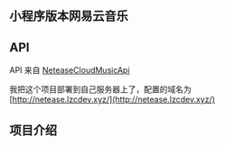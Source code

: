 ## 小程序版本网易云音乐

## API

API 来自 [NeteaseCloudMusicApi](https://github.com/Binaryify/NeteaseCloudMusicApi)

我把这个项目部署到自己服务器上了，配置的域名为 [http://netease.lzcdev.xyz/](http://netease.lzcdev.xyz/)

## 项目介绍